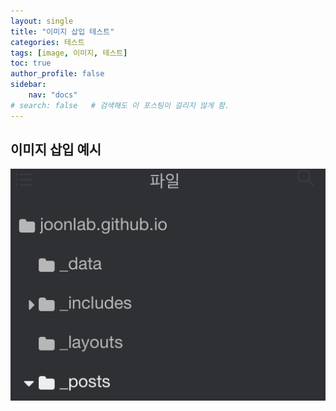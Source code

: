 ```yaml
---
layout: single
title: "이미지 삽입 테스트"
categories: 테스트
tags: [image, 이미지, 테스트]
toc: true
author_profile: false
sidebar:
    nav: "docs"
# search: false   # 검색해도 이 포스팅이 걸리지 않게 함.
---
```


## 이미지 삽입 예시

![image-20241104073010608](../images/2024-11-04-image-tutorial/image-20241104073010608.png)